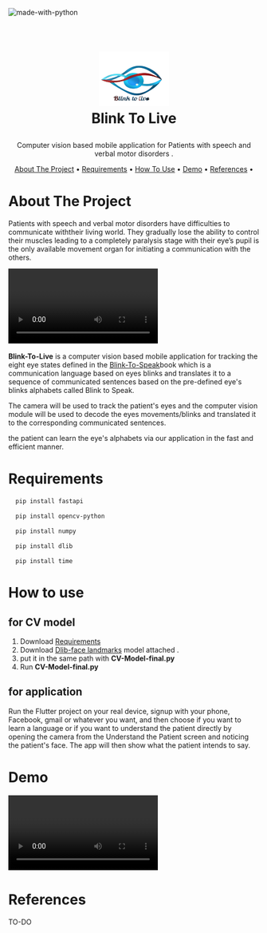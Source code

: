 ![made-with-python](https://img.shields.io/badge/Made%20with-Python3-brightgreen)

<!-- LOGO -->
<br />
<h1>
<p align="center">
  <img src="/readme_assests/logo.png" alt="Logo" width="140" height="110">
  <br>Blink To Live
</h1>
  <p align="center">
    Computer vision based mobile application for Patients with speech and verbal motor disorders .
    <br />
    </p>
</p>

<p align="center">
  <a href="#about-the-project">About The Project</a> •
  <a href="# Requirements">Requirements</a> •
  <a href="#How-to-use">How To Use</a> •
  <a href="#Demo">Demo</a> •
  <a href="#References">References</a> •
</p>  

<p align="center">

# About The Project  

Patients with speech and verbal motor disorders have difficulties to communicate withtheir living world. They gradually lose the ability to control their muscles leading to a completely paralysis stage with their eye’s pupil is the only available movement organ for initiating a communication with the others. 

![patients_video](//readme_assests/vid1.mp4)

**Blink-To-Live** is a computer vision based mobile application for tracking the eight eye states defined in the [Blink-To-Speak](https://www.blinktospeak.com/blink-to-speak-book)book which is a communication language based on eyes blinks and translates it to a sequence of communicated sentences based on the pre-defined eye's blinks alphabets called Blink to Speak. 
  
The camera will be used to track the patient's eyes and the computer vision module will be used to decode the eyes movements/blinks and translated it to the corresponding communicated sentences. 

the patient can learn the eye's alphabets via our application in the fast and efficient manner.

  # Requirements 
```
  pip install fastapi
  ```
```
  pip install opencv-python
  ```
```
  pip install numpy
  ```
```
  pip install dlib
  ```
```
  pip install time
  ```

# How to use 
## for CV model
1. Download [Requirements](https://github.com/ZW01f/BlinkToLive/tree/master/computer%20vision/Dlibface_landmarks%20model) 
2. Download [Dlib-face landmarks](https://github.com/ZW01f/BlinkToLive/tree/master/computer%20vision/Dlibface_landmarks%20model) model attached .
3. put it in the same path with **CV-Model-final.py** 
4. Run **CV-Model-final.py** 

## for application
Run the Flutter project on your real device, signup with your phone, Facebook, gmail or whatever you want, and then choose if you want to learn a language or if you want to understand the patient directly by opening the camera from the Understand the Patient screen and noticing the patient's face. The app will then show what the patient intends to say.

# Demo 
![demo](/readme_assests/demo.webm)


# References
TO-DO
